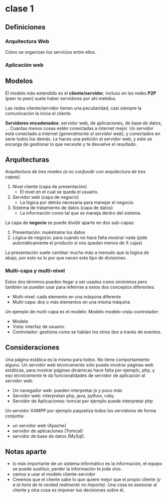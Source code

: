 # clase 1

## Definiciones

### Arquitectura Web

Cómo se organizan los servicios entre ellos.

### Aplicación web

## Modelos

El modelo más extendido es el **cliente/servidor**, incluso en las redes **P2P** (peer to peer) suele haber servidores por ahí metidos.

Las redes cliente/servidor tienen una peculiaridad, casi siempre la comunicación la inicia el cliente.

**Servidores encadenados**: servidor web, de aplicaciones, de base de datos, ... Cuantas menos cosas estén conectadas a internet mejor. Un servidor está conectado a internet *(generalmente el servidor web)*, y conectados en serie todos los demás. Le haces una petición al servidor web, y este se encarga de gestionar lo que necesite y te devuelve el resultado.

## Arquitecturas

Arquitectura de tres niveles *(a no confundir con arquitectura de tres capas)*.

1. Nivel cliente (capa de presentación)
   - El nivel en el cual se queda el usuario.
2. Servidor web (capa de negocio)
   - La lógica por detrás necesaria para manejar el negocio.
3. Sistema de tratamiento de datos (capa de datos)
   - La información como tal que se maneja dentro del sistema.

La capa de **negocio** se puede dividir aparte en dos sub-capas:

1. Presentación: muéstrame los datos
2. Lógica de negocio: para cuando no hace falta mostrar nada (pide automáticamente el producto si nos quedan menos de X cajas)

La presentación suele cambiar mucho más a menudo que la lógica de abajo, por esto es lo por que nacen este tipo de divisiones.

### Multi-capa y multi-nivel

Estos dos términos pueden llegar a ser usados como sinónimos pero también se pueden usar para referirse a estos dos conceptos diferentes:

- Multi-nivel: cada elemento en una máquina diferente
- Multi-capa: dos o más elementos en una misma máquina

Un ejemplo de multi-capa es el modelo: Modelo modelo-vista-controlador:

- Modelo
- Vista: interfaz de usuario.
- Controlador: gestiona como se hablan los otros dos a través de eventos.

## Consideraciones

Una página estática es la misma para todos. No tiene comportamiento alguno. Un servidor web *técnicamente* sólo puede mostrar páginas web estáticas, para mostrar páginas dinámicas hace falta por ejemplo, php, y eso *técnicamente* le da funcionalidades de servidor de aplicación al servidor web.

- Un navegador web: pueden interpretar js y poco más
- Servidor web: interpretan php, java, python, ruby.
- Servidor de Aplicaciones: tomcat por ejemplo puede interpretar php

Un servidor XAMPP por ejemplo paquetiza todos los servidores de forma conjunta:

- un servidor web (Apache)
- servidor de aplicaciones (Tomcat)
- servidor de base de datos (MySql).

## Notas aparte

- lo más importante de un sistema informático es la información, el equipo se puede sustituir, perder la información te jode vivo.
- vamos a usar el modelo cliente-servidor
- Creemos que el cliente sabe lo que quiere mejor que el propio cliente *(y a la hora de la verdad realmente no importa)*. Una cosa es asesorar al cliente y otra cosa es imponer tus decisiones sobre él.
